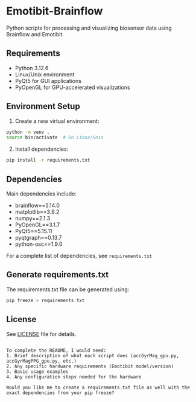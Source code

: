 # Emotibit-Brainflow

Python scripts for processing and visualizing biosensor data using Brainflow and Emotibit.

## Requirements

- Python 3.12.6
- Linux/Unix environment
- PyQt5 for GUI applications
- PyOpenGL for GPU-accelerated visualizations

## Environment Setup

1. Create a new virtual environment:

```bash
python -m venv .
source bin/activate  # On Linux/Unix
```

2. Install dependencies:

```bash
pip install -r requirements.txt
```

## Dependencies

Main dependencies include:
- brainflow==5.14.0
- matplotlib==3.9.2
- numpy==2.1.3
- PyOpenGL==3.1.7
- PyQt5==5.15.11
- pyqtgraph==0.13.7
- python-osc==1.9.0

For a complete list of dependencies, see `requirements.txt`

## Generate requirements.txt

The requirements.txt file can be generated using:

```bash
pip freeze > requirements.txt
```

## License

See [LICENSE](LICENSE) file for details.
```

To complete the README, I would need:
1. Brief description of what each script does (accGyrMag_gpu.py, accGyrMagPPG_gpu.py, etc.)
2. Any specific hardware requirements (Emotibit model/version)
3. Basic usage examples
4. Any configuration steps needed for the hardware

Would you like me to create a requirements.txt file as well with the exact dependencies from your pip freeze?


